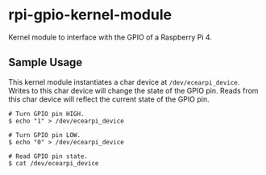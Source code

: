 # rpi-gpio-kernel-module
Kernel module to interface with the GPIO of a Raspberry Pi 4.

## Sample Usage

This kernel module instantiates a char device at `/dev/ecearpi_device`.
Writes to this char device will change the state of the GPIO pin.
Reads from this char device will reflect the current state of the GPIO pin.

```
# Turn GPIO pin HIGH.
$ echo "1" > /dev/ecearpi_device

# Turn GPIO pin LOW.
$ echo "0" > /dev/ecearpi_device

# Read GPIO pin state.
$ cat /dev/ecearpi_device
```
